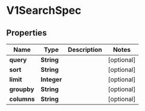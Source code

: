

# V1SearchSpec

## Properties

Name | Type | Description | Notes
------------ | ------------- | ------------- | -------------
**query** | **String** |  |  [optional]
**sort** | **String** |  |  [optional]
**limit** | **Integer** |  |  [optional]
**groupby** | **String** |  |  [optional]
**columns** | **String** |  |  [optional]



